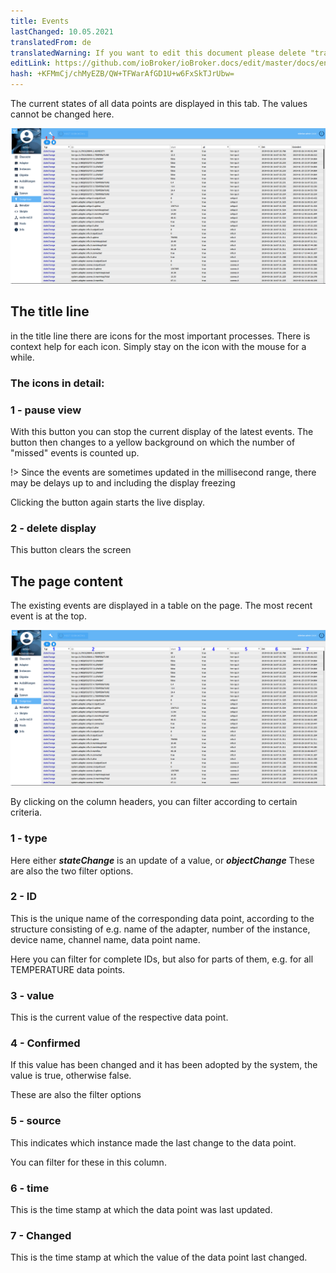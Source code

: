 ```yaml
---
title: Events
lastChanged: 10.05.2021
translatedFrom: de
translatedWarning: If you want to edit this document please delete "translatedFrom" field, elsewise this document will be translated automatically again
editLink: https://github.com/ioBroker/ioBroker.docs/edit/master/docs/en/admin/events.md
hash: +KFMmCj/chMyEZB/QW+TFWarAfGD1U+w6FxSkTJrUbw=
---
```

The current states of all data points are displayed in this tab.
The values cannot be changed here.

![The events page](../../de/admin/media/ADMIN_Ereignisse_numbers.png)

## The title line
in the title line there are icons for the most important processes. There is context help for each icon. Simply stay on the icon with the mouse for a while.

### The icons in detail:
### 1 - pause view
With this button you can stop the current display of the latest events. The button then changes to a yellow background on which the number of "missed" events is counted up.

!> Since the events are sometimes updated in the millisecond range, there may be delays up to and including the display freezing

Clicking the button again starts the live display.

### 2 - delete display
This button clears the screen

## The page content
The existing events are displayed in a table on the page. The most recent event is at the top.

![The events page](../../de/admin/media/ADMIN_Ereignisse_numbers02.png)

By clicking on the column headers, you can filter according to certain criteria.

### 1 - type
Here either ***stateChange*** is an update of a value, or ***objectChange*** These are also the two filter options.

### 2 - ID
This is the unique name of the corresponding data point, according to the structure consisting of e.g. name of the adapter, number of the instance, device name, channel name, data point name.

Here you can filter for complete IDs, but also for parts of them, e.g. for all TEMPERATURE data points.

### 3 - value
This is the current value of the respective data point.

### 4 - Confirmed
If this value has been changed and it has been adopted by the system, the value is true, otherwise false.

These are also the filter options

### 5 - source
This indicates which instance made the last change to the data point.

You can filter for these in this column.

### 6 - time
This is the time stamp at which the data point was last updated.

### 7 - Changed
This is the time stamp at which the value of the data point last changed.